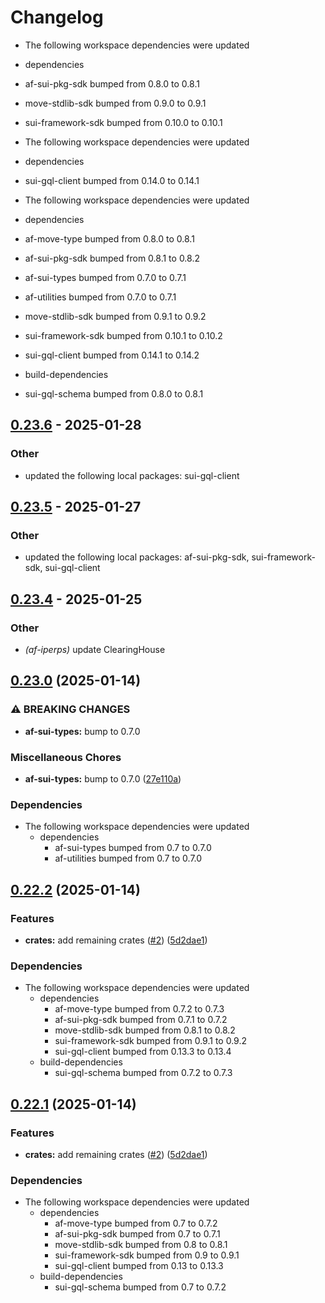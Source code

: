 # Changelog

* The following workspace dependencies were updated
* dependencies
* af-sui-pkg-sdk bumped from 0.8.0 to 0.8.1
* move-stdlib-sdk bumped from 0.9.0 to 0.9.1
* sui-framework-sdk bumped from 0.10.0 to 0.10.1

* The following workspace dependencies were updated
* dependencies
* sui-gql-client bumped from 0.14.0 to 0.14.1

* The following workspace dependencies were updated
* dependencies
* af-move-type bumped from 0.8.0 to 0.8.1
* af-sui-pkg-sdk bumped from 0.8.1 to 0.8.2
* af-sui-types bumped from 0.7.0 to 0.7.1
* af-utilities bumped from 0.7.0 to 0.7.1
* move-stdlib-sdk bumped from 0.9.1 to 0.9.2
* sui-framework-sdk bumped from 0.10.1 to 0.10.2
* sui-gql-client bumped from 0.14.1 to 0.14.2
* build-dependencies
* sui-gql-schema bumped from 0.8.0 to 0.8.1

## [0.23.6](https://github.com/AftermathFinance/aftermath-sdk-rust/compare/af-iperps-v0.23.5...af-iperps-v0.23.6) - 2025-01-28

### Other

- updated the following local packages: sui-gql-client

## [0.23.5](https://github.com/AftermathFinance/aftermath-sdk-rust/compare/af-iperps-v0.23.4...af-iperps-v0.23.5) - 2025-01-27

### Other

- updated the following local packages: af-sui-pkg-sdk, sui-framework-sdk, sui-gql-client

## [0.23.4](https://github.com/AftermathFinance/aftermath-sdk-rust/compare/af-iperps-v0.23.3...af-iperps-v0.23.4) - 2025-01-25

### Other

- *(af-iperps)* update ClearingHouse

## [0.23.0](https://github.com/AftermathFinance/aftermath-sdk-rust/compare/af-iperps-v0.22.2...af-iperps-v0.23.0) (2025-01-14)


### ⚠ BREAKING CHANGES

* **af-sui-types:** bump to 0.7.0

### Miscellaneous Chores

* **af-sui-types:** bump to 0.7.0 ([27e110a](https://github.com/AftermathFinance/aftermath-sdk-rust/commit/27e110a9455d4a1b9c4d9c1a9e4e0c85728a1e96))


### Dependencies

* The following workspace dependencies were updated
  * dependencies
    * af-sui-types bumped from 0.7 to 0.7.0
    * af-utilities bumped from 0.7 to 0.7.0

## [0.22.2](https://github.com/AftermathFinance/aftermath-sdk-rust/compare/af-iperps-v0.22.1...af-iperps-v0.22.2) (2025-01-14)


### Features

* **crates:** add remaining crates ([#2](https://github.com/AftermathFinance/aftermath-sdk-rust/issues/2)) ([5d2dae1](https://github.com/AftermathFinance/aftermath-sdk-rust/commit/5d2dae1392de8ed6a5af63a0e559bd3416112b35))


### Dependencies

* The following workspace dependencies were updated
  * dependencies
    * af-move-type bumped from 0.7.2 to 0.7.3
    * af-sui-pkg-sdk bumped from 0.7.1 to 0.7.2
    * move-stdlib-sdk bumped from 0.8.1 to 0.8.2
    * sui-framework-sdk bumped from 0.9.1 to 0.9.2
    * sui-gql-client bumped from 0.13.3 to 0.13.4
  * build-dependencies
    * sui-gql-schema bumped from 0.7.2 to 0.7.3

## [0.22.1](https://github.com/AftermathFinance/aftermath-sdk-rust/compare/af-iperps-v0.22.0...af-iperps-v0.22.1) (2025-01-14)


### Features

* **crates:** add remaining crates ([#2](https://github.com/AftermathFinance/aftermath-sdk-rust/issues/2)) ([5d2dae1](https://github.com/AftermathFinance/aftermath-sdk-rust/commit/5d2dae1392de8ed6a5af63a0e559bd3416112b35))


### Dependencies

* The following workspace dependencies were updated
  * dependencies
    * af-move-type bumped from 0.7 to 0.7.2
    * af-sui-pkg-sdk bumped from 0.7 to 0.7.1
    * move-stdlib-sdk bumped from 0.8 to 0.8.1
    * sui-framework-sdk bumped from 0.9 to 0.9.1
    * sui-gql-client bumped from 0.13 to 0.13.3
  * build-dependencies
    * sui-gql-schema bumped from 0.7 to 0.7.2
